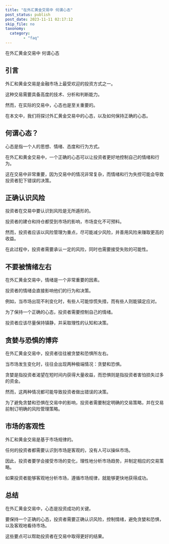 ```yaml
---
title: "在外汇黄金交易中 何谓心态"
post_status: publish
post_date: 2023-11-11 02:17:12
skip_file: no
taxonomy:
  category:
        - "faq"
---
```


在外汇黄金交易中 何谓心态

## 引言

外汇和黄金交易是金融市场上最受欢迎的投资方式之一。

这种交易需要具备高度的技术、分析和判断能力。

然而，在实际的交易中，心态也是至关重要的。

在本文中，我们将探讨外汇黄金交易中的心态，以及如何保持正确的心态。

## 何谓心态？

心态是指一个人的思想、情绪、态度和行为方式。

在外汇和黄金交易中，一个正确的心态可以让投资者更好地控制自己的情绪和行为。

这在交易中非常重要，因为交易中的情况非常复杂，而情绪和行为失控可能会导致投资者犯下错误的决策。

## 正确认识风险

投资者在交易中要认识到风险是无所遁形的。

投资者的建仓和持仓都受到市场的影响，市场变化不可预料。

然而，投资者应该以风险管理为重点，尽可能减少风险，并善用风险来赚取更高的收益。

在此过程中，投资者需要承认一定的风险，同时也需要接受失败的可能性。

## 不要被情绪左右

在外汇黄金交易中，情绪是一个非常重要的因素。

投资者的情绪会直接影响他们的行为和决策。

例如，当市场出现不利变化时，有些人可能惊慌失措，而有些人则能镇定应对。

为了保持一个正确的心态，投资者需要控制自己的情绪。

投资者应该尽量保持镇静，并采取理性的认知和决策。

## 贪婪与恐惧的博弈

在外汇黄金交易中，投资者往往被贪婪和恐惧所左右。

当市场发生变化时，往往会出现两种极端情况：贪婪和恐惧。

贪婪是指投资者渴望在短时间内获得大量收益，而恐惧则是指投资者害怕损失过多的资金。

然而，这两种情况都可能导致投资者做出错误的决策。

为了避免贪婪和恐惧在交易中的影响，投资者需要制定明确的交易策略，并在交易前制订明确的风险管理策略。

## 市场的客观性

外汇和黄金交易是基于市场规律的。

任何的投资者都需要认识到市场是客观的，没有人可以操纵市场。

因此，投资者要学会接受市场的变化，理性地分析市场趋势，并制定相应的交易策略。

如果投资者能够客观地分析市场，遵循市场规律，就能够更快地获得成功。

## 总结

在外汇黄金交易中，心态是投资成功的关键。

要保持一个正确的心态，投资者需要正确认识风险，控制情绪，避免贪婪和恐惧，以及客观地看待市场。

这些要点可以帮助投资者在交易中取得更好的结果。
